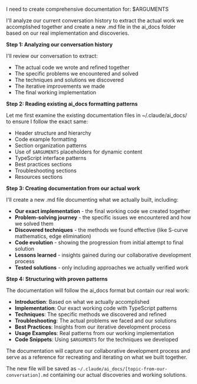 I need to create comprehensive documentation for: $ARGUMENTS

I'll analyze our current conversation history to extract the actual work we accomplished together and create a new .md file in the ai_docs folder based on our real implementation and discoveries.

**Step 1: Analyzing our conversation history**

I'll review our conversation to extract:
- The actual code we wrote and refined together
- The specific problems we encountered and solved
- The techniques and solutions we discovered
- The iterative improvements we made
- The final working implementation

**Step 2: Reading existing ai_docs formatting patterns**

Let me first examine the existing documentation files in ~/.claude/ai_docs/ to ensure I follow the exact same:
- Header structure and hierarchy
- Code example formatting
- Section organization patterns
- Use of `$ARGUMENTS` placeholders for dynamic content
- TypeScript interface patterns
- Best practices sections
- Troubleshooting sections
- Resources sections

**Step 3: Creating documentation from our actual work**

I'll create a new .md file documenting what we actually built, including:
- **Our exact implementation** - the final working code we created together
- **Problem-solving journey** - the specific issues we encountered and how we solved them  
- **Discovered techniques** - the methods we found effective (like S-curve mathematics, edge elimination)
- **Code evolution** - showing the progression from initial attempt to final solution
- **Lessons learned** - insights gained during our collaborative development process
- **Tested solutions** - only including approaches we actually verified work

**Step 4: Structuring with proven patterns**

The documentation will follow the ai_docs format but contain our real work:
- **Introduction**: Based on what we actually accomplished
- **Implementation**: Our exact working code with TypeScript patterns  
- **Techniques**: The specific methods we discovered and refined
- **Troubleshooting**: The actual problems we faced and our solutions
- **Best Practices**: Insights from our iterative development process
- **Usage Examples**: Real patterns from our working implementation
- **Code Snippets**: Using `$ARGUMENTS` for the techniques we developed

The documentation will capture our collaborative development process and serve as a reference for recreating and iterating on what we built together.

The new file will be saved as `~/.claude/ai_docs/[topic-from-our-conversation].md` containing our actual discoveries and working solutions.
